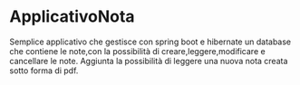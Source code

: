 # ApplicativoNota

Semplice applicativo che gestisce con spring boot e hibernate un database che contiene le note,con la possibilità
di creare,leggere,modificare e cancellare le note.
Aggiunta la possibilità di leggere una nuova nota creata sotto forma di pdf.
